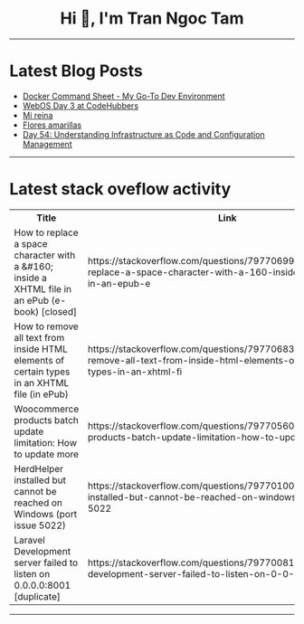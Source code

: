 <h1 align="center">Hi 👋, I'm Tran Ngoc Tam</h1>

---

# Latest Blog Posts 
<!-- BLOG-POST-LIST:START -->
- [Docker Command Sheet - My Go-To Dev Environment](https://dev.to/roydevashish/docker-command-sheet-my-go-to-dev-environment-2kpg)
- [WebOS Day 3 at CodeHubbers](https://dev.to/dailker/webos-day-3-at-codehubbers-3fe)
- [Mi reina](https://dev.to/fidelernesto_laracruz_6/mi-reina-pca)
- [Flores amarillas](https://dev.to/leonardo_pereiraquispe_a/flores-amarillas-oaj)
- [Day 54: Understanding Infrastructure as Code and Configuration Management](https://dev.to/udoh_deborah_b1e484c474bf/day-54-understanding-infrastructure-as-code-and-configuration-management-2g3i)
<!-- BLOG-POST-LIST:END -->

---

# Latest stack oveflow activity
<table>
  <tr><th>Title</th><th>Link</th></tr>
  <!-- STACKOVERFLOW:START --><tr><td>How to replace a space character with a &amp;#160; inside a XHTML file in an ePub &lpar;e-book&rpar; [closed]</td><td>https://stackoverflow.com/questions/79770699/how-to-replace-a-space-character-with-a-160-inside-a-xhtml-file-in-an-epub-e</td></tr><tr><td>How to remove all text from inside HTML elements of certain types in an XHTML file &lpar;in ePub&rpar;</td><td>https://stackoverflow.com/questions/79770683/how-to-remove-all-text-from-inside-html-elements-of-certain-types-in-an-xhtml-fi</td></tr><tr><td>Woocommerce products batch update limitation: How to update more</td><td>https://stackoverflow.com/questions/79770560/woocommerce-products-batch-update-limitation-how-to-update-more</td></tr><tr><td>HerdHelper installed but cannot be reached on Windows &lpar;port issue 5022&rpar;</td><td>https://stackoverflow.com/questions/79770100/herdhelper-installed-but-cannot-be-reached-on-windows-port-issue-5022</td></tr><tr><td>Laravel Development server failed to listen on 0.0.0.0:8001 [duplicate]</td><td>https://stackoverflow.com/questions/79770081/laravel-development-server-failed-to-listen-on-0-0-0-08001</td></tr><!-- STACKOVERFLOW:END -->
</table>

---


